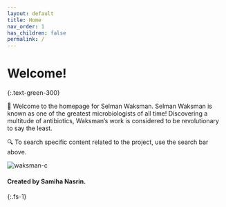 ```yaml
---
layout: default
title: Home
nav_order: 1
has_children: false
permalink: /
---
```


# Welcome!
{:.text-green-300}  


👋 Welcome to the homepage for Selman Waksman. Selman Waksman is known as one of the greatest microbiologists of all time! Discovering a multitude of antibiotics, Waksman’s work is considered to be revolutionary to say the least. 


🔍 To search specific content related to the project, use the search bar above.


![waksman-c](https://user-images.githubusercontent.com/93451050/151368408-b8c814bd-20c7-4391-bbfe-b41ee2ef7156.jpg)

#### Created by Samiha Nasrin.
{:.fs-1}
